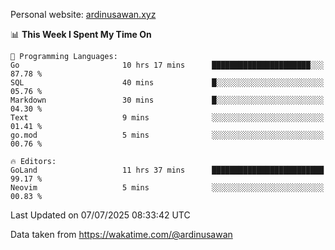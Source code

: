 Personal website: [ardinusawan.xyz](https://ardinusawan.xyz)

<!--START_SECTION:waka-->
📊 **This Week I Spent My Time On** 

```text
💬 Programming Languages: 
Go                       10 hrs 17 mins      ██████████████████████░░░   87.78 % 
SQL                      40 mins             █░░░░░░░░░░░░░░░░░░░░░░░░   05.76 % 
Markdown                 30 mins             █░░░░░░░░░░░░░░░░░░░░░░░░   04.30 % 
Text                     9 mins              ░░░░░░░░░░░░░░░░░░░░░░░░░   01.41 % 
go.mod                   5 mins              ░░░░░░░░░░░░░░░░░░░░░░░░░   00.76 % 

🔥 Editors: 
GoLand                   11 hrs 37 mins      █████████████████████████   99.17 % 
Neovim                   5 mins              ░░░░░░░░░░░░░░░░░░░░░░░░░   00.83 % 
```


 Last Updated on 07/07/2025 08:33:42 UTC
<!--END_SECTION:waka-->
Data taken from https://wakatime.com/@ardinusawan
